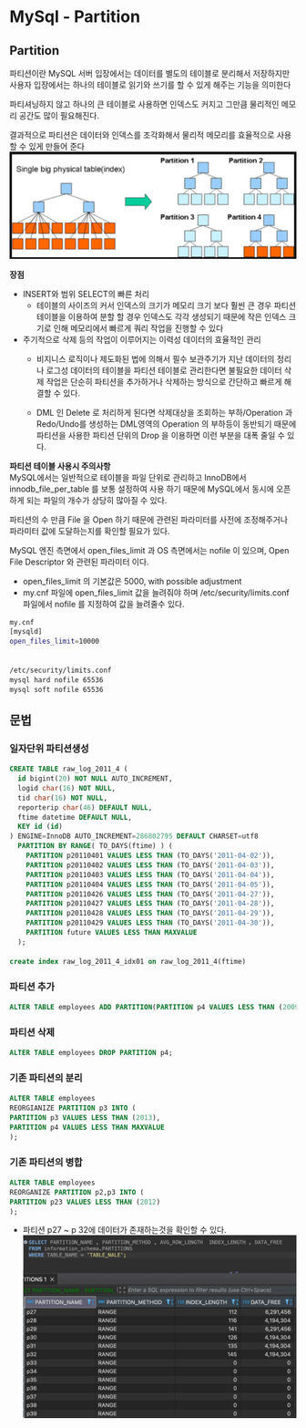 # MySql - Partition

## Partition
파티션이란 MySQL 서버 입장에서는 데이터를 별도의 테이블로 분리해서 저장하지만 사용자 입장에서는 하나의 테이블로 읽기와 쓰기를 할 수 있게 해주는 기능을 의미한다  

파티셔닝하지 않고 하나의 큰 테이블로 사용하면 인덱스도 커지고 그만큼 물리적인 메모리 공간도 많이 필요해진다.

결과적으로 파티션은 데이터와 인덱스를 조각화해서 물리적 메모리를 효율적으로 사용할 수 있게 만들어 준다
![](./img/partitions.png)

**장점**
* INSERT와 범위 SELECT의 빠른 처리
  * 테이블의 사이즈의 커서 인덱스의 크기가 메모리 크기 보다 훨씬 큰 경우 파티션 테이블을 이용하여 분할 할 경우 인덱스도 각각 생성되기 때문에 작은 인덱스 크기로 인해 메모리에서 빠르게 쿼리 작업을 진행할 수 있다
* 주기적으로 삭제 등의 작업이 이루어지는 이력성 데이터의 효율적인 관리
  * 비지니스 로직이나 제도화된 법에 의해서 필수 보관주기가 지난 데이터의 정리나 로그성 데이터의 테이블을 파티션 테이블로 관리한다면 불필요한 데이터 삭제 작업은 단순히 파티션을 추가하거나 삭제하는 방식으로 간단하고 빠르게 해결할 수 있다.

  * DML 인 Delete 로 처리하게 된다면 삭제대상을 조회하는 부하/Operation 과 Redo/Undo를 생성하는 DML영역의 Operation 의 부하등이 동반되기 때문에 파티션을 사용한 파티션 단위의 Drop 을 이용하면 이런 부분을 대폭 줄일 수 있다.

**파티션 테이블 사용시 주의사항**  
MySQL에서는 일반적으로 테이블을 파일 단위로 관리하고 InnoDB에서 innodb_file_per_table 를 보통 설정하여 사용 하기 때문에 MySQL에서 동시에 오픈하게 되는 파일의 개수가 상당히 많아질 수 있다.

파티션의 수 만큼 File 을 Open 하기 때문에 관련된 파라미터를 사전에 조정해주거나 파라미터 값에 도달하는지를 확인할 필요가 있다.

MySQL 엔진 측면에서 open_files_limit 과 OS 측면에서는 nofile 이 있으며, Open File Descriptor 와 관련된 파라미터 이다.

 * open_files_limit 의 기본값은 5000, with possible adjustment 
 * my.cnf 파일에 open_files_limit 값을 늘려줘야 하며 /etc/security/limits.conf 파일에서 nofile 를 지정하여 값을 늘려줄수 있다.

~~~sh
my.cnf
[mysqld]
open_files_limit=10000


/etc/security/limits.conf
mysql hard nofile 65536
mysql soft nofile 65536
~~~



## 문법

### 일자단위 파티션생성
~~~sql
CREATE TABLE raw_log_2011_4 (
  id bigint(20) NOT NULL AUTO_INCREMENT,
  logid char(16) NOT NULL,
  tid char(16) NOT NULL,
  reporterip char(46) DEFAULT NULL,
  ftime datetime DEFAULT NULL,
  KEY id (id)
) ENGINE=InnoDB AUTO_INCREMENT=286802795 DEFAULT CHARSET=utf8
  PARTITION BY RANGE( TO_DAYS(ftime) ) (
    PARTITION p20110401 VALUES LESS THAN (TO_DAYS('2011-04-02')),
    PARTITION p20110402 VALUES LESS THAN (TO_DAYS('2011-04-03')),
    PARTITION p20110403 VALUES LESS THAN (TO_DAYS('2011-04-04')),
    PARTITION p20110404 VALUES LESS THAN (TO_DAYS('2011-04-05')),
    PARTITION p20110426 VALUES LESS THAN (TO_DAYS('2011-04-27')),
    PARTITION p20110427 VALUES LESS THAN (TO_DAYS('2011-04-28')),
    PARTITION p20110428 VALUES LESS THAN (TO_DAYS('2011-04-29')),
    PARTITION p20110429 VALUES LESS THAN (TO_DAYS('2011-04-30')),
    PARTITION future VALUES LESS THAN MAXVALUE
  );

create index raw_log_2011_4_idx01 on raw_log_2011_4(ftime)
~~~


### 파티션 추가
~~~sql
ALTER TABLE employees ADD PARTITION(PARTITION p4 VALUES LESS THAN (2009));
~~~
### 파티션 삭제
~~~sql
ALTER TABLE employees DROP PARTITION p4;
~~~
### 기존 파티션의 분리
~~~sql
ALTER TABLE employees 
REORGIANIZE PARTITION p3 INTO (
PARTITION p3 VALUES LESS THAN (2013),
PARTITION p4 VALUES LESS THAN MAXVALUE
);
~~~
### 기존 파티션의 병합
~~~sql
ALTER TABLE employees 
REORGANIZE PARTITION p2,p3 INTO (
PARTITION p23 VALUES LESS THAN (2012)
);
~~~

* 파티션 p27 ~ p 32에 데이터가 존재하는것을 확인할 수 있다. 
![](./img/partition.png)
